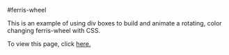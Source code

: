 #ferris-wheel

This is an example of using div boxes to build and animate a rotating, color changing ferris-wheel with CSS.

To view this page, click <a href=https://elborracho420.github.io/free-code-camp-progress/ferris-wheel/index.html title="Ferris Wheel"> here.</a>